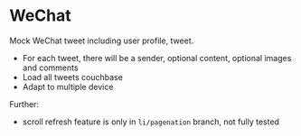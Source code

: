 # WeChat

Mock WeChat tweet including user profile, tweet.
- For each tweet, there will be a sender, optional content, optional
images and comments
- Load all tweets couchbase
- Adapt to multiple device

Further:
- scroll refresh feature is only in `li/pagenation` branch, not fully tested 
